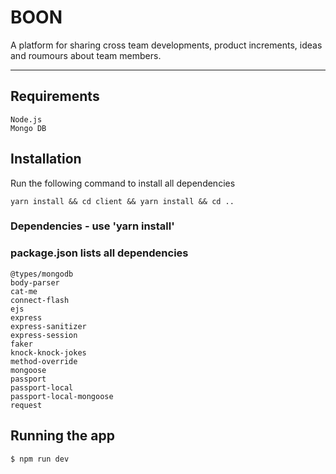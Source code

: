 # BOON

A platform for sharing cross team developments, product increments, ideas and roumours about team members.

---
## Requirements

	Node.js
	Mongo DB

## Installation
Run the following command to install all dependencies
```
yarn install && cd client && yarn install && cd ..
```

### Dependencies - use 'yarn install'
### package.json lists all dependencies
	
	@types/mongodb
	body-parser 
	cat-me
	connect-flash
	ejs
	express
	express-sanitizer
	express-session
	faker
	knock-knock-jokes
	method-override
	mongoose
	passport
	passport-local
	passport-local-mongoose
	request 


## Running the app

	$ npm run dev

